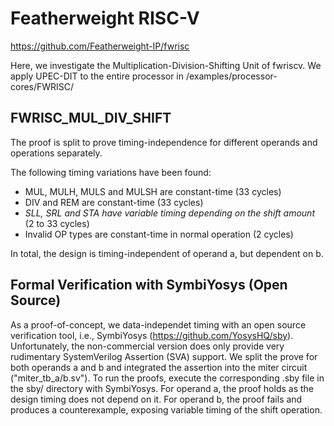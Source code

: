 # Featherweight RISC-V

https://github.com/Featherweight-IP/fwrisc

Here, we investigate the Multiplication-Division-Shifting Unit of fwriscv.
We apply UPEC-DIT to the entire processor in /examples/processor-cores/FWRISC/

## FWRISC_MUL_DIV_SHIFT

The proof is split to prove timing-independence for different operands and operations separately.

The following timing variations have been found:
 * MUL, MULH, MULS and MULSH are constant-time (33 cycles)
 * DIV and REM are constant-time (33 cycles)
 * *SLL, SRL and STA have variable timing depending on the shift amount* (2 to 33 cycles)
 * Invalid OP types are constant-time in normal operation (2 cycles)

In total, the design is timing-independent of operand a, but dependent on b.

## Formal Verification with SymbiYosys (Open Source)

As a proof-of-concept, we data-independet timing with an open source verification tool, i.e., SymbiYosys (https://github.com/YosysHQ/sby).
Unfortunately, the non-commercial version does only provide very rudimentary SystemVerilog Assertion (SVA) support.
We split the prove for both operands a and b and integrated the assertion into the miter circuit ("miter_tb_a/b.sv").
To run the proofs, execute the corresponding .sby file in the sby/ directory with SymbiYosys.
For operand a, the proof holds as the design timing does not depend on it.
For operand b, the proof fails and produces a counterexample, exposing variable timing of the shift operation.
